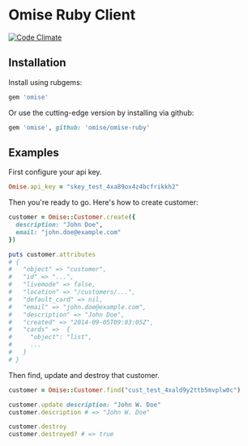 # Omise Ruby Client

[![Code Climate](https://codeclimate.com/github/omise/omise-ruby/badges/gpa.svg)](https://codeclimate.com/github/omise/omise-ruby)

## Installation

Install using rubgems:

```ruby
gem 'omise'
```

Or use the cutting-edge version by installing via github:

```ruby
gem 'omise', github: 'omise/omise-ruby'
```

## Examples

First configure your api key.

```ruby
Omise.api_key = "skey_test_4xa89ox4z4bcfrikkh2"
```

Then you're ready to go. Here's how to create customer:

```ruby
customer = Omise::Customer.create({
  description: "John Doe",
  email: "john.doe@example.com"
})

puts customer.attributes
# {
#   "object" => "customer",
#   "id" => "...",
#   "livemode" => false,
#   "location" => "/customers/...",
#   "default_card" => nil,
#   "email" => "john.doe@example.com",
#   "description" => "John Doe",
#   "created" => "2014-09-05T09:03:05Z",
#   "cards" =>  {
#     "object": "list",
#     ...
#   }
# }
```

Then find, update and destroy that customer.

```ruby
customer = Omise::Customer.find("cust_test_4xald9y2ttb5mvplw0c")

customer.update description: "John W. Doe"
customer.description # => "John W. Doe"

customer.destroy
customer.destroyed? # => true
```
